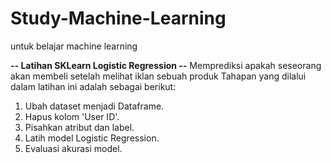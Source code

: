 # Study-Machine-Learning
untuk belajar machine learning


**-- Latihan SKLearn Logistic Regression --**
Memprediksi apakah seseorang akan membeli setelah melihat iklan sebuah produk
Tahapan yang dilalui dalam latihan ini adalah sebagai berikut:
1. Ubah dataset menjadi Dataframe.
2. Hapus kolom 'User ID'.
3. Pisahkan atribut dan label.
4. Latih model Logistic Regression.
5. Evaluasi akurasi model.
